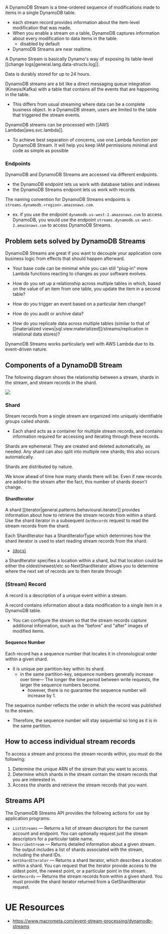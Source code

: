 
A DynamoDB Stream is a time-ordered sequence of modifications made to items in a single DynamoDB table.
- each stream record provides information about the item-level modification that was made.
- When you enable a stream on a table, DynamoDB captures information about every modification to data items in the table.
	- disabled by default
- DynamoDB Streams are near realtime.

A Dynamo Stream is basically Dynamo's way of exposing its table-level [[change logs|general.lang.data-structs.log]].

Data is durably stored for up to 24 hours.

DynamoDB streams are a bit like a direct messaging queue integration (Kinesis/Kafka) with a table that contains all the events that are happening in the table.
- This differs from usual streaming where data can be a complete business object. In a DynamoDB stream, users are limited to the table that triggered the stream events.

DynamoDB streams can be processed with [[AWS Lambdas|aws.svc.lambda]].
- To achieve best separation of concerns, use one Lambda function per DynamoDB Stream. It will help you keep IAM permissions minimal and code as simple as possible

### Endpoints
DynamoDB and DynamoDB Streams are accessed via different endpoints.
- the DynamoDB endpoint lets us work with database tables and indexes
- the DynamoDB Streams endpoint lets us work with records

The naming convention for DynamoDB Streams endpoints is `streams.dynamodb.<region>.amazonaws.com`.
- ex. if you use the endpoint `dynamodb.us-west-2.amazonaws.com` to access DynamoDB, you would use the endpoint `streams.dynamodb.us-west-2.amazonaws.com` to access DynamoDB Streams.

## Problem sets solved by DynamoDB Streams
DynamoDB Streams are great if you want to decouple your application core business logic from effects that should happen afterward.
- Your base code can be minimal while you can still "plug-in" more Lambda functions reacting to changes as your software evolves.

- How do you set up a relationship across multiple tables in which, based on the value of an item from one table, you update the item in a second table?
- How do you trigger an event based on a particular item change?
- How do you audit or archive data?
- How do you replicate data across multiple tables (similar to that of [[materialized views|sql.view.materialized]]/streams/replication in relational data stores)?

DynamoDB Streams works particularly well with AWS Lambda due to its event-driven nature.

## Components of a DynamoDB Stream

The following diagram shows the relationship between a stream, shards in the stream, and stream records in the shard.

![](/assets/images/2021-12-13-14-37-18.png)

### Shard
Stream records from a single stream are organized into uniquely identifiable groups called *shards*.
- Each shard acts as a container for multiple stream records, and contains information required for accessing and iterating through these records.

Shards are ephemeral: They are created and deleted automatically, as needed. Any shard can also split into multiple new shards; this also occurs automatically.

Shards are distributed by nature.

We know ahead of time how many shards there will be. Even if new records are added to the stream after the fact, this number of shards doesn't change.

#### ShardIterator
A shard [[iterator|general.patterns.behavioural.iterator]] provides information about how to retrieve the stream records from within a shard. Use the shard iterator in a subsequent `GetRecords` request to read the stream records from the shard.

Each ShardIterator has a ShardIteratorType which determines how the shard iterator is used to start reading stream records from the shard.
- [(docs)](https://docs.aws.amazon.com/amazondynamodb/latest/APIReference/API_streams_GetShardIterator.html)

a ShardIterator specifies a location within a shard, but that location could be either the oldest/newest/etc so NextShardIterator allows you to determine where the next set of records are to then iterate through

### (Stream) Record
A record is a description of a unique event within a stream.

A record contains information about a data modification to a single item in a DynamoDB table.
- You can configure the stream so that the stream records capture additional information, such as the "before" and "after" images of modified items.

#### Sequence Number
Each record has a sequence number that locates it in chronological order within a given shard.
- it is unique per partition-key within its shard.
	- in the same partition-key, sequence numbers generally increase over time— The longer the time period between write requests, the larger the sequence numbers become.
		- however, there is no guarantee the sequence number will increase by 1.

The sequence number reflects the order in which the record was published to the stream.
- Therefore, the sequence number will stay sequential so long as it is in the same partition.

## How to access individual stream records
To access a stream and process the stream records within, you must do the following:
1. Determine the unique ARN of the stream that you want to access.
2. Determine which shards in the stream contain the stream records that you are interested in.
3. Access the shards and retrieve the stream records that you want.

## Streams API
The DynamoDB Streams API provides the following actions for use by application programs:
- `ListStreams` — Returns a list of stream descriptors for the current account and endpoint. You can optionally request just the stream descriptors for a particular table name.
- `DescribeStream` — Returns detailed information about a given stream. The output includes a list of shards associated with the stream, including the shard IDs.
- `GetShardIterator` — Returns a shard iterator, which describes a location within a shard. You can request that the iterator provide access to the oldest point, the newest point, or a particular point in the stream.
- `GetRecords` — Returns the stream records from within a given shard. You must provide the shard iterator returned from a GetShardIterator request.

# UE Resources
- https://www.macrometa.com/event-stream-processing/dynamodb-streams

